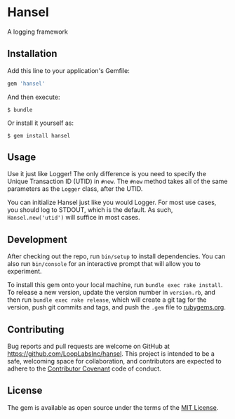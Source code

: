# Hansel

A logging framework

## Installation

Add this line to your application's Gemfile:

```ruby
gem 'hansel'
```

And then execute:

    $ bundle

Or install it yourself as:

    $ gem install hansel

## Usage

Use it just like Logger! The only difference is you need to specify the Unique Transaction ID (UTID) in `#new`. The `#new` method takes all of the same parameters as the `Logger` class, after the UTID.

You can initialize Hansel just like you would Logger. For most use cases, you should log to STDOUT, which is the default. As such, `Hansel.new('utid')` will suffice in most cases.

## Development

After checking out the repo, run `bin/setup` to install dependencies. You can also run `bin/console` for an interactive prompt that will allow you to experiment.

To install this gem onto your local machine, run `bundle exec rake install`. To release a new version, update the version number in `version.rb`, and then run `bundle exec rake release`, which will create a git tag for the version, push git commits and tags, and push the `.gem` file to [rubygems.org](https://rubygems.org).

## Contributing

Bug reports and pull requests are welcome on GitHub at https://github.com/LoopLabsInc/hansel. This project is intended to be a safe, welcoming space for collaboration, and contributors are expected to adhere to the [Contributor Covenant](http://contributor-covenant.org) code of conduct.


## License

The gem is available as open source under the terms of the [MIT License](http://opensource.org/licenses/MIT).

